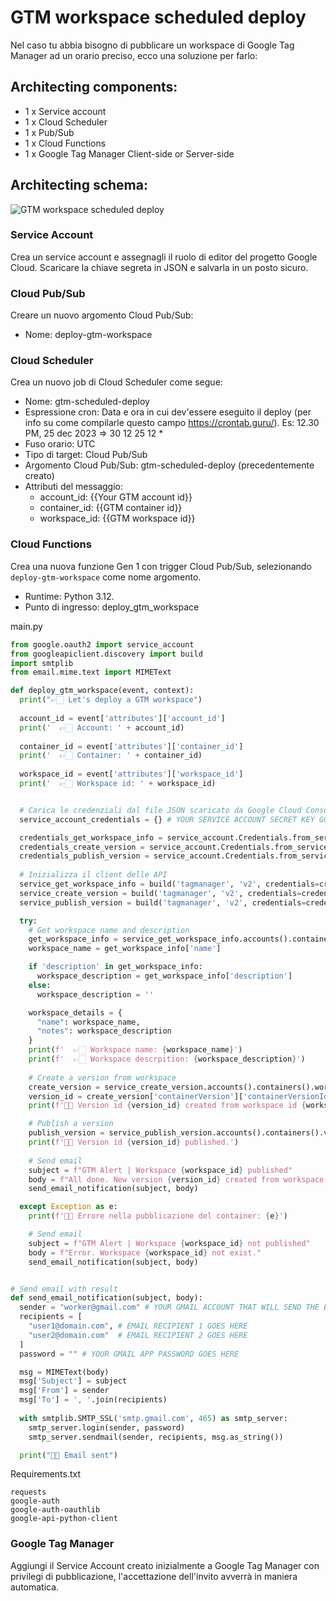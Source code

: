 # GTM workspace scheduled deploy

Nel caso tu abbia bisogno di pubblicare un workspace di Google Tag Manager ad un orario preciso, ecco una soluzione per farlo:

## Architecting components:
- 1 x Service account
- 1 x Cloud Scheduler
- 1 x Pub/Sub 
- 1 x Cloud Functions
- 1 x Google Tag Manager Client-side or Server-side

## Architecting schema:
<img alt="GTM workspace scheduled deploy" src="https://github.com/tommasomoretti/gtm-scheduled-deploy/assets/29273232/b2f5a996-4e5c-4534-a6d2-5228de601d7f">

### Service Account
Crea un service account e assegnagli il ruolo di editor del progetto Google Cloud. Scaricare la chiave segreta in JSON e salvarla in un posto sicuro.

### Cloud Pub/Sub
Creare un nuovo argomento Cloud Pub/Sub:
- Nome: deploy-gtm-workspace

### Cloud Scheduler
Crea un nuovo job di Cloud Scheduler come segue:
- Nome: gtm-scheduled-deploy
- Espressione cron: Data e ora in cui dev'essere eseguito il deploy (per info su come compilarle questo campo https://crontab.guru/). Es: 12.30 PM, 25 dec 2023 => 30 12 25 12 *
- Fuso orario: UTC
- Tipo di target: Cloud Pub/Sub
- Argomento Cloud Pub/Sub: gtm-scheduled-deploy (precedentemente creato)
- Attributi del messaggio:
  - account_id: {{Your GTM account id}}
  - container_id: {{GTM container id}}
  - workspace_id: {{GTM workspace id}}

### Cloud Functions
Crea una nuova funzione Gen 1 con trigger Cloud Pub/Sub, selezionando ```deploy-gtm-workspace``` come nome argomento. 
- Runtime: Python 3.12.
- Punto di ingresso: deploy_gtm_workspace

main.py

``` python
from google.oauth2 import service_account
from googleapiclient.discovery import build
import smtplib
from email.mime.text import MIMEText

def deploy_gtm_workspace(event, context):
  print("👉🏻 Let's deploy a GTM workspace")
  
  account_id = event['attributes']['account_id']
  print('  👉🏻 Account: ' + account_id)
  
  container_id = event['attributes']['container_id']
  print('  👉🏻 Container: ' + container_id)
  
  workspace_id = event['attributes']['workspace_id']
  print('  👉🏻 Workspace id: ' + workspace_id)


  # Carica le credenziali dal file JSON scaricato da Google Cloud Console
  service_account_credentials = {} # YOUR SERVICE ACCOUNT SECRET KEY GOES HERE

  credentials_get_workspace_info = service_account.Credentials.from_service_account_info(service_account_credentials, scopes=['https://www.googleapis.com/auth/tagmanager.readonly'])
  credentials_create_version = service_account.Credentials.from_service_account_info(service_account_credentials, scopes=['https://www.googleapis.com/auth/tagmanager.edit.containerversions'])
  credentials_publish_version = service_account.Credentials.from_service_account_info(service_account_credentials, scopes=['https://www.googleapis.com/auth/tagmanager.publish'])
  
  # Inizializza il client delle API
  service_get_workspace_info = build('tagmanager', 'v2', credentials=credentials_get_workspace_info)
  service_create_version = build('tagmanager', 'v2', credentials=credentials_create_version)
  service_publish_version = build('tagmanager', 'v2', credentials=credentials_publish_version)

  try:
    # Get workspace name and description
    get_workspace_info = service_get_workspace_info.accounts().containers().workspaces().get(path=f'accounts/{account_id}/containers/{container_id}/workspaces/{workspace_id}').execute()
    workspace_name = get_workspace_info['name']

    if 'description' in get_workspace_info:
      workspace_description = get_workspace_info['description']
    else:
      workspace_description = ''

    workspace_details = {
      "name": workspace_name,
      "notes": workspace_description
    }
    print(f'  👉🏻 Workspace name: {workspace_name}')
    print(f'  👉🏻 Workspace descrpition: {workspace_description}')
    
    # Create a version from workspace
    create_version = service_create_version.accounts().containers().workspaces().create_version(path=f'accounts/{account_id}/containers/{container_id}/workspaces/{workspace_id}', body=workspace_details).execute()
    version_id = create_version['containerVersion']['containerVersionId']
    print(f'👍🏻 Version id {version_id} created from workspace id {workspace_id}.')

    # Publish a version
    publish_version = service_publish_version.accounts().containers().versions().publish(path=f'accounts/{account_id}/containers/{container_id}/versions/{version_id}').execute()
    print(f'👍🏻 Version id {version_id} published.')
    
    # Send email
    subject = f"GTM Alert | Workspace {workspace_id} published"
    body = f"All done. New version {version_id} created from workspace {workspace_id}."
    send_email_notification(subject, body)

  except Exception as e:
    print(f'🖕🏻 Errore nella pubblicazione del container: {e}')

    # Send email
    subject = f"GTM Alert | Workspace {workspace_id} not published"
    body = f"Error. Workspace {workspace_id} not exist."
    send_email_notification(subject, body)


# Send email with result
def send_email_notification(subject, body):
  sender = "worker@gmail.com" # YOUR GMAIL ACCOUNT THAT WILL SEND THE EMAIL GOES HERE
  recipients = [
    "user1@domain.com", # EMAIL RECIPIENT 1 GOES HERE
    "user2@domain.com"  # EMAIL RECIPIENT 2 GOES HERE
  ]
  password = "" # YOUR GMAIL APP PASSWORD GOES HERE

  msg = MIMEText(body)
  msg['Subject'] = subject
  msg['From'] = sender
  msg['To'] = ', '.join(recipients)
  
  with smtplib.SMTP_SSL('smtp.gmail.com', 465) as smtp_server:
    smtp_server.login(sender, password)
    smtp_server.sendmail(sender, recipients, msg.as_string())

  print("👍🏻 Email sent")
```

Requirements.txt

```
requests
google-auth
google-auth-oauthlib
google-api-python-client
```

### Google Tag Manager
Aggiungi il Service Account creato inizialmente a Google Tag Manager con privilegi di pubblicazione, l'accettazione dell'invito avverrà in maniera automatica.
